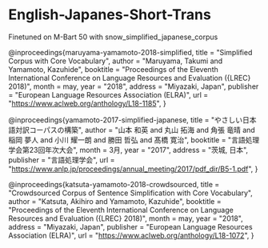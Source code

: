 # English-Japanes-Short-Trans
Finetuned on M-Bart 50 with snow_simplified_japanese_corpus



@inproceedings{maruyama-yamamoto-2018-simplified,
    title = "Simplified Corpus with Core Vocabulary",
    author = "Maruyama, Takumi  and
      Yamamoto, Kazuhide",
    booktitle = "Proceedings of the Eleventh International Conference on Language Resources and Evaluation ({LREC} 2018)",
    month = may,
    year = "2018",
    address = "Miyazaki, Japan",
    publisher = "European Language Resources Association (ELRA)",
    url = "https://www.aclweb.org/anthology/L18-1185",
}

@inproceedings{yamamoto-2017-simplified-japanese,
    title = "やさしい⽇本語対訳コーパスの構築",
    author = "⼭本 和英  and
      丸⼭ 拓海  and
      ⾓張 ⻯晴  and
      稲岡 夢⼈  and
      ⼩川 耀⼀朗  and
      勝⽥ 哲弘  and
      髙橋 寛治",
    booktitle = "言語処理学会第23回年次大会",
    month = 3月,
    year = "2017",
    address = "茨城, 日本",
    publisher = "言語処理学会",
    url = "https://www.anlp.jp/proceedings/annual_meeting/2017/pdf_dir/B5-1.pdf",
}

@inproceedings{katsuta-yamamoto-2018-crowdsourced,
    title = "Crowdsourced Corpus of Sentence Simplification with Core Vocabulary",
    author = "Katsuta, Akihiro  and
      Yamamoto, Kazuhide",
    booktitle = "Proceedings of the Eleventh International Conference on Language Resources and Evaluation ({LREC} 2018)",
    month = may,
    year = "2018",
    address = "Miyazaki, Japan",
    publisher = "European Language Resources Association (ELRA)",
    url = "https://www.aclweb.org/anthology/L18-1072",
}

